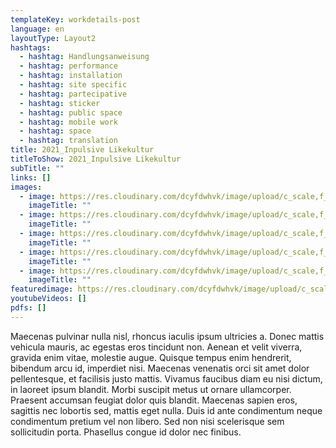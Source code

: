 ```yaml
---
templateKey: workdetails-post
language: en
layoutType: Layout2
hashtags:
  - hashtag: Handlungsanweisung
  - hashtag: performance
  - hashtag: installation
  - hashtag: site specific
  - hashtag: partecipative
  - hashtag: sticker
  - hashtag: public space
  - hashtag: mobile work
  - hashtag: space
  - hashtag: translation
title: 2021_Inpulsive Likekultur
titleToShow: 2021_Inpulsive Likekultur
subTitle: ""
links: []
images:
  - image: https://res.cloudinary.com/dcyfdwhvk/image/upload/c_scale,f_auto,q_100,w_2400/v1628764115/ILK_08_u8dk5s.jpg
    imageTitle: ""
  - image: https://res.cloudinary.com/dcyfdwhvk/image/upload/c_scale,f_auto,q_100,w_2400/v1628764115/P3130160_ijqhql.jpg
    imageTitle: ""
  - image: https://res.cloudinary.com/dcyfdwhvk/image/upload/c_scale,f_auto,q_100,w_2400/v1628764112/ILK_05_1_rectz2.jpg
    imageTitle: ""
  - image: https://res.cloudinary.com/dcyfdwhvk/image/upload/c_scale,f_auto,q_100,w_2400/v1628764111/ILK_07_dpx020.jpg
    imageTitle: ""
  - image: https://res.cloudinary.com/dcyfdwhvk/image/upload/c_scale,f_auto,q_100,w_2400/v1628764107/ILK_01_xbds2q.jpg
    imageTitle: ""
featuredimage: https://res.cloudinary.com/dcyfdwhvk/image/upload/c_scale,f_auto,q_100,w_2400/v1628764116/ILK_06_slamfv.jpg
youtubeVideos: []
pdfs: []
---
```

Maecenas pulvinar nulla nisl, rhoncus iaculis ipsum ultricies a. Donec mattis vehicula mauris, ac egestas eros tincidunt non. Aenean et velit viverra, gravida enim vitae, molestie augue. Quisque tempus enim hendrerit, bibendum arcu id, imperdiet nisi. Maecenas venenatis orci sit amet dolor pellentesque, et facilisis justo mattis. Vivamus faucibus diam eu nisi dictum, in laoreet ipsum blandit. Morbi suscipit metus ut ornare ullamcorper. Praesent accumsan feugiat dolor quis blandit. Maecenas sapien eros, sagittis nec lobortis sed, mattis eget nulla. Duis id ante condimentum neque condimentum pretium vel non libero. Sed non nisi scelerisque sem sollicitudin porta. Phasellus congue id dolor nec finibus.
